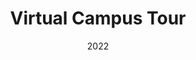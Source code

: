 ---
layout: project
type: project
image: img/projects/virtual-campus-tour-logo.jpeg
title: "Virtual Campus Tour"
date: 2022
published: True
labels:
  - Web Development
summary: "As of Fall 2022, the University of Hawaii at Manoa (UHM), had a virtual campus tour comprised of YouTube videos along with a third-party application that describes the buildings. By the UHM having a tour, it allowed for the university to be more accessible to out-of-state and neighboring island residents who are not able to visit campus. Therefore, my team and I created a virtual campus tour with the idea of it being 'for students by students.’"
projecturl: https://uh-virtual-campus-tour.xyz/
---